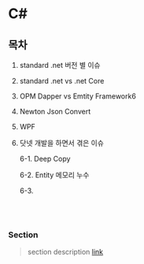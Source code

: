 # C#

## 목차
1. standard .net 버전 별 이슈
1. standard .net vs .net Core
1. OPM Dapper vs Emtity Framework6
1. Newton Json Convert
1. WPF
1. 닷넷 개발을 하면서 겪은 이슈

    6-1. Deep Copy 

    6-2. Entity 메모리 누수
    
    6-3. 

<br>
<br>

### Section
> section description [link](https://github.com/KimUihyeon/Utility/tree/master/MailService) 
